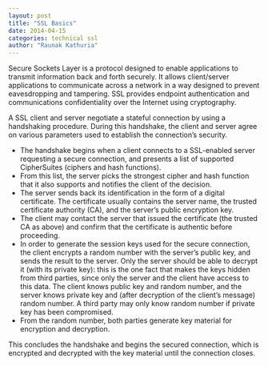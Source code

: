 ```yaml
---
layout: post
title: "SSL Basics"
date: 2014-04-15
categories: technical ssl
author: "Raunak Kathuria"
---
```


Secure Sockets Layer is a protocol designed to enable applications to transmit information back and forth securely. It allows client/server applications to communicate across a network in a way designed to prevent eavesdropping and tampering. SSL provides endpoint authentication and communications confidentiality over the Internet using cryptography.

A SSL client and server negotiate a stateful connection by using a handshaking procedure. During this handshake, the client and server agree on various parameters used to establish the connection’s security.

* The handshake begins when a client connects to a SSL-enabled server requesting a secure connection, and presents a list of supported CipherSuites (ciphers and hash functions).
* From this list, the server picks the strongest cipher and hash function that it also supports and notifies the client of the decision.
* The server sends back its identification in the form of a digital certificate. The certificate usually contains the server name, the trusted certificate authority (CA), and the server’s public encryption key.
* The client may contact the server that issued the certificate (the trusted CA as above) and confirm that the certificate is authentic before proceeding.
* In order to generate the session keys used for the secure connection, the client encrypts a random number with the server’s public key, and sends the result to the server. Only the server should be able to decrypt it (with its private key): this is the one fact that makes the keys hidden from third parties, since only the server and the client have access to this data. The client knows public key and random number, and the server knows private key and (after decryption of the client’s message) random number. A third party may only know random number if private key has been compromised.
* From the random number, both parties generate key material for encryption and decryption.

This concludes the handshake and begins the secured connection, which is encrypted and decrypted with the key material until the connection closes.
